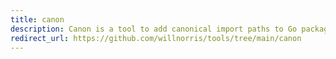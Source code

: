 ```yaml
---
title: canon
description: Canon is a tool to add canonical import paths to Go packages
redirect_url: https://github.com/willnorris/tools/tree/main/canon
---
```

